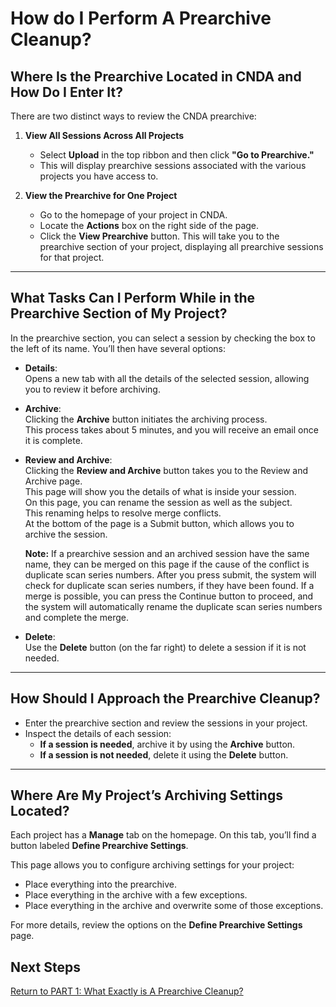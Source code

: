 # How do I Perform A Prearchive Cleanup?

## Where Is the Prearchive Located in CNDA and How Do I Enter It?

There are two distinct ways to review the CNDA prearchive:

1. **View All Sessions Across All Projects**  
   - Select **Upload** in the top ribbon and then click **"Go to Prearchive."**
   - This will display prearchive sessions associated with the various projects you have access to.

2. **View the Prearchive for One Project**  
   - Go to the homepage of your project in CNDA.  
   - Locate the **Actions** box on the right side of the page.  
   - Click the **View Prearchive** button. This will take you to the prearchive section of your project, displaying all prearchive sessions for that project.

---

## What Tasks Can I Perform While in the Prearchive Section of My Project?

In the prearchive section, you can select a session by checking the box to the left of its name. You’ll then have several options:

- **Details**:  
  Opens a new tab with all the details of the selected session, allowing you to review it before archiving.

- **Archive**:  
  Clicking the **Archive** button initiates the archiving process.  
  This process takes about 5 minutes, and you will receive an email once it is complete.

- **Review and Archive**:  
  Clicking the **Review and Archive** button takes you to the Review and Archive page.  
  This page will show you the details of what is inside your session.  
  On this page, you can rename the session as well as the subject.  
  This renaming helps to resolve merge conflicts.  
  At the bottom of the page is a Submit button, which allows you to archive the session.  
  
  **Note:** If a prearchive session and an archived session have the same name, they can be merged on this page if the cause of the conflict is duplicate scan series numbers. After you press submit, the system will check for duplicate scan series numbers, if they have been found. If a merge is possible, you can press the Continue button to proceed, and the system will automatically rename the duplicate scan series numbers and complete the merge.   

- **Delete**:  
  Use the **Delete** button (on the far right) to delete a session if it is not needed.

---

## How Should I Approach the Prearchive Cleanup?

- Enter the prearchive section and review the sessions in your project.  
- Inspect the details of each session:  
  - **If a session is needed**, archive it by using the **Archive** button.  
  - **If a session is not needed**, delete it using the **Delete** button.

---

## Where Are My Project’s Archiving Settings Located?

Each project has a **Manage** tab on the homepage. On this tab, you’ll find a button labeled **Define Prearchive Settings**.  

This page allows you to configure archiving settings for your project:  
- Place everything into the prearchive.  
- Place everything in the archive with a few exceptions.  
- Place everything in the archive and overwrite some of those exceptions.  

For more details, review the options on the **Define Prearchive Settings** page.

## Next Steps

[Return to PART 1: What Exactly is A Prearchive Cleanup?](prearchive_cleanup_overview.md)
